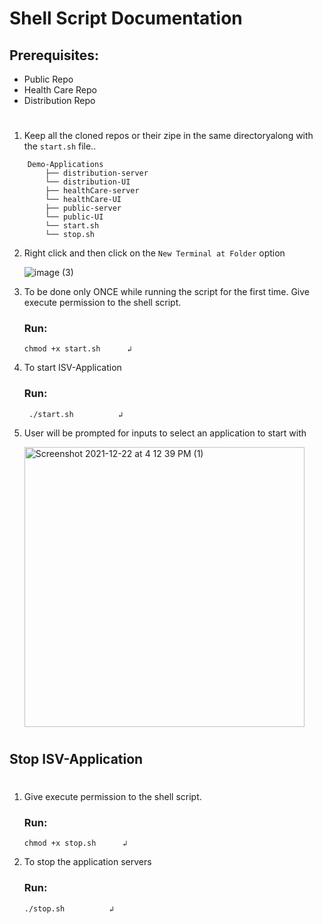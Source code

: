# Shell Script Documentation

## Prerequisites:

- Public Repo
- Health Care Repo
- Distribution Repo

#

1.  Keep all the cloned repos or their zipe in the same directoryalong with the `start.sh` file..

```
	Demo-Applications
        ├── distribution-server
        └── distribution-UI
        ├── healthCare-server
        └── healthCare-UI
        ├── public-server
        └── public-UI
        └── start.sh
        └── stop.sh

```

2. Right click and then click on the `New Terminal at Folder` option

   ![image (3)](https://user-images.githubusercontent.com/57682629/147075695-73d4fbf8-c706-4fe9-b1cd-00854d9a477c.png)

3. To be done only ONCE while running the script for the first time. Give execute permission to the shell script.

   ### Run:

   ```
   chmod +x start.sh      ↲
   ```

4. To start ISV-Application

   ### Run:

   ```
    ./start.sh          ↲
   ```

5. User will be prompted for inputs to select an application to start with

   <img width="448" alt="Screenshot 2021-12-22 at 4 12 39 PM (1)" src="https://user-images.githubusercontent.com/57682629/147087734-9547e483-64fb-4b6f-a01f-da5b1a22c4e3.png">

#

## Stop ISV-Application

#

1. Give execute permission to the shell script.

   ### Run:

   ```
   chmod +x stop.sh      ↲
   ```

2. To stop the application servers

   ### Run:

   ```
   ./stop.sh          ↲
   ```

